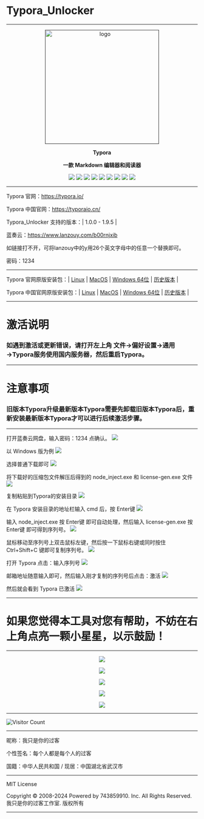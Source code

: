 # Typora_Unlocker

---

<p align="center"><a href=""><img src="https://typoraio.cn/img/favicon-128.png" alt="logo" width="300" /></a></p>
<p align="center"><b>Typora</b></p>
<p align="center"><b>一款 Markdown 编辑器和阅读器</b></p>
<p align="center">
<a href="https://github.com/743859910/Typora_Unlocker/stars"><img src="https://img.shields.io/github/stars/743859910/Typora_Unlocker?color=yellow"></a>
<a href="https://github.com/743859910/Typora_Unlocker/forks"><img src="https://img.shields.io/github/forks/743859910/Typora_Unlocker?color=Yellow"></a>
<a href="https://github.com/743859910/Typora_Unlocker/issues"><img src="https://img.shields.io/github/issues/743859910/Typora_Unlocker?color=Yellow"></a>
<a href="https://github.com/743859910/Typora_Unlocker/languages/code-size"><img src="https://img.shields.io/github/languages/code-size/743859910/Typora_Unlocker?color=Yellow"></a>
<a href="https://github.com/743859910/Typora_Unlocker/license"><img src="https://img.shields.io/github/license/743859910/Typora_Unlocker?color=Yellow"></a>
<a href="https://github.com/743859910/Typora_Unlocker/releases"><img src="https://img.shields.io/github/release/743859910/Typora_Unlocker?color=Yellow"></a>
<a href="https://github.com/743859910/Typora_Unlocker/discussions"><img src="https://img.shields.io/github/discussions/743859910/Typora_Unlocker?color=Yellow"></a>
<a href="https://github.com/743859910/Typora_Unlocker/watchers"><img src="https://img.shields.io/github/watchers/743859910/Typora_Unlocker?color=Yellow"></a>
<a href="https://github.com/743859910/followers"><img src="https://img.shields.io/github/followers/743859910?color=Yellow"></a><br>
</p>

---

Typora 官网：https://typora.io/

Typora 中国官网：https://typoraio.cn/

Typora_Unlocker 支持的版本：| 1.0.0 - 1.9.5 | 

蓝奏云：https://www.lanzouy.com/b00rnjxib

如链接打不开，可将lanzouy中的y用26个英文字母中的任意一个替换即可。

密码：1234

---

Typora 官网原版安装包：| [Linux](https://typora.io/#linux) | [MacOS](https://download.typora.io/mac/Typora.dmg) | [Windows 64位](https://download.typora.io/windows/typora-setup-x64.exe) | [历史版本](https://typora.io/releases/all) | 

Typora 中国官网原版安装包：| [Linux](https://typoraio.cn/#linux) | [MacOS](https://download2.typoraio.cn/mac/Typora.dmg) | [Windows 64位](https://download2.typoraio.cn/windows/typora-setup-x64.exe) | [历史版本](https://typoraio.cn/releases/all) | 

---

# 激活说明

### 如遇到激活或更新错误，请打开左上角 文件→偏好设置→通用→Typora服务使用国内服务器，然后重启Typora。

---

# 注意事项

### 旧版本Typora升级最新版本Typora需要先卸载旧版本Typora后，重新安装最新版本Typora才可以进行后续激活步骤。

---

打开蓝奏云网盘，输入密码：1234 点确认。
![](https://raw.gitmirror.com/743859910/Typora_Unlocker/master/img/Typora_0.webp)

以 Windows 版为例
![](https://raw.gitmirror.com/743859910/Typora_Unlocker/master/img/Typora_1.webp)

选择普通下载即可
![](https://raw.gitmirror.com/743859910/Typora_Unlocker/master/img/Typora_2.webp)

将下载好的压缩包文件解压后得到的 node_inject.exe 和 license-gen.exe 文件
![](https://raw.gitmirror.com/743859910/Typora_Unlocker/master/img/Typora_3.webp)

复制粘贴到Typora的安装目录
![](https://raw.gitmirror.com/743859910/Typora_Unlocker/master/img/Typora_4.webp)

在 Typora 安装目录的地址栏输入 cmd 后，按 Enter键
![](https://raw.gitmirror.com/743859910/Typora_Unlocker/master/img/Typora_5.webp)

输入 node_inject.exe 按 Enter键 即可自动处理，然后输入 license-gen.exe 按 Enter键 即可得到序列号。
![](https://raw.gitmirror.com/743859910/Typora_Unlocker/master/img/Typora_6.webp)

鼠标移动至序列号上双击鼠标左键，然后按一下鼠标右键或同时按住 Ctrl+Shift+C 键即可复制序列号。
![](https://raw.gitmirror.com/743859910/Typora_Unlocker/master/img/Typora_7.webp)

打开 Typora 点击：输入序列号
![](https://raw.gitmirror.com/743859910/Typora_Unlocker/master/img/Typora_8.webp)

邮箱地址随意输入即可，然后输入刚才复制的序列号后点击：激活
![](https://raw.gitmirror.com/743859910/Typora_Unlocker/master/img/Typora_9.webp)

然后就会看到 Typora 已激活
![](https://raw.gitmirror.com/743859910/Typora_Unlocker/master/img/Typora_10.webp)

---

# 如果您觉得本工具对您有帮助，不妨在右上角点亮一颗小星星，以示鼓励！

---

<p align="center">
  <img src="https://raw.gitmirror.com/743859910/Typora_Unlocker/master/img/1.webp">
</p>

<p align="center">
  <img src="https://raw.gitmirror.com/743859910/Typora_Unlocker/master/img/2.webp">
</p>

<p align="center">
  <img src="https://raw.gitmirror.com/743859910/Typora_Unlocker/master/img/3.webp">
</p>

<p align="center">
  <img src="https://raw.gitmirror.com/743859910/Typora_Unlocker/master/img/4.webp">
</p>

<p align="center">
  <img src="https://raw.gitmirror.com/743859910/Typora_Unlocker/master/img/5.webp">
</p>

---

![Visitor Count](https://profile-counter.glitch.me/{Typora_Unlocker}/count.svg)

---

昵称：我只是你的过客

个性签名：每个人都是每个人的过客

国籍：中华人民共和国 / 现居：中国湖北省武汉市

---

MIT License

Copyright © 2008-2024 Powered by 743859910. Inc. All Rights Reserved. 我只是你的过客工作室. 版权所有

---
